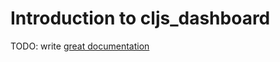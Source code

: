 # Introduction to cljs_dashboard

TODO: write [great documentation](http://jacobian.org/writing/great-documentation/what-to-write/)
